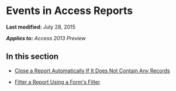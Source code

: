 
# Events in Access Reports

 **Last modified:** July 28, 2015

 _**Applies to:** Access 2013 Preview_

## In this section


-  [Close a Report Automatically If It Does Not Contain Any Records](9b160bd3-6eca-f907-ae5b-4327c3c1618e.md)
    
-  [Filter a Report Using a Form's Filter](2b029c13-5abd-4865-cd05-25d094a97b9f.md)
    
